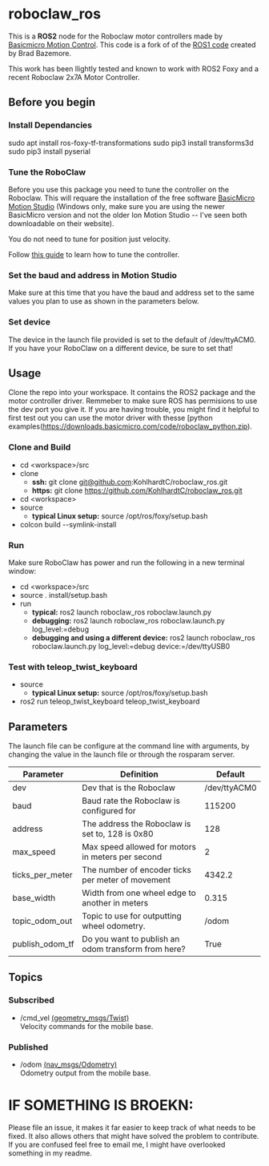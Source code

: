 # roboclaw_ros
This is a **ROS2** node for the Roboclaw motor controllers made by [Basicmicro Motion Control](https://www.basicmicro.com). This code is a fork of of the [ROS1 code](https://github.com/sonyccd/roboclaw_ros) created by Brad Bazemore.

This work has been llightly tested and known to work with ROS2 Foxy and a recent Roboclaw 2x7A Motor Controller. 

## Before you begin

### Install Dependancies 

sudo apt install ros-foxy-tf-transformations
sudo pip3 install transforms3d
sudo pip3 install pyserial

### Tune the RoboClaw
Before you use this package you need to tune the controller on the Roboclaw.  This will requare the
installation of the free software [BasicMicro Motion Studio](https://downloads.basicmicro.com/software/BMStudio/setup.exe) (Windows only, make sure you are using the newer BasicMicro version and not the older Ion Motion Studio -- I've seen both downloadable on their website).

You do not need to tune for position just velocity.

Follow [this guide](https://resources.basicmicro.com/auto-tuning-with-motion-studio/) to learn how to tune the controller.  

### Set the baud and address in Motion Studio

Make sure at this time that you have the baud and address set to the same values you plan to use as shown in the parameters below. 

### Set device

The device in the launch file provided is set to the default of /dev/ttyACM0. If you have your RoboClaw on a different device, be sure to set that!

## Usage

Clone the repo into your workspace. It contains the ROS2 package and the motor controller driver. Remmeber to make sure ROS has permisions to use the dev port you give it. If you are having trouble, you might find it helpful to first test out you can use the motor driver with thesse [python examples(https://downloads.basicmicro.com/code/roboclaw_python.zip).

### Clone and Build

- cd \<workspace\>/src
- clone
  - **ssh:** git clone git@github.com:KohlhardtC/roboclaw_ros.git 
  - **https:** git clone https://github.com/KohlhardtC/roboclaw_ros.git
- cd \<workspace\>
- source
  - **typical Linux setup:** source /opt/ros/foxy/setup.bash
- colcon build --symlink-install

### Run

Make sure RoboClaw has power and run the following in a new terminal window:

- cd \<workspace\>/src
- source . install/setup.bash
- run 
  - **typical:** ros2 launch roboclaw_ros roboclaw.launch.py 
  - **debugging:** ros2 launch roboclaw_ros roboclaw.launch.py log_level:=debug
  - **debugging and using a different device:** ros2 launch roboclaw_ros roboclaw.launch.py log_level:=debug device:=/dev/ttyUSB0

### Test with teleop_twist_keyboard

- source
  - **typical Linux setup:** source /opt/ros/foxy/setup.bash
- ros2 run teleop_twist_keyboard teleop_twist_keyboard 


## Parameters
The launch file can be configure at the command line with arguments, by changing the value in the launch file or through the rosparam server.

|Parameter|Definition|Default|
|-----|-------|------|
|dev|Dev that is the Roboclaw|/dev/ttyACM0|
|baud|Baud rate the Roboclaw is configured for|115200|
|address|The address the Roboclaw is set to, 128 is 0x80|128|
|max_speed|Max speed allowed for motors in meters per second|2|
|ticks_per_meter|The number of encoder ticks per meter of movement|4342.2|
|base_width|Width from one wheel edge to another in meters|0.315|
|topic_odom_out|Topic to use for outputting wheel odometry.|/odom|
|publish_odom_tf|Do you want to publish an odom transform from here?|True|

## Topics
### Subscribed
- /cmd_vel [(geometry_msgs/Twist)](http://docs.ros.org/api/geometry_msgs/html/msg/Twist.html)  
Velocity commands for the mobile base.
### Published
- /odom [(nav_msgs/Odometry)](http://docs.ros.org/api/nav_msgs/html/msg/Odometry.html)  
Odometry output from the mobile base.

# IF SOMETHING IS BROEKN:
Please file an issue, it makes it far easier to keep track of what needs to be fixed. It also allows others that might have solved the problem to contribute.  If you are confused feel free to email me, I might have overlooked something in my readme.
